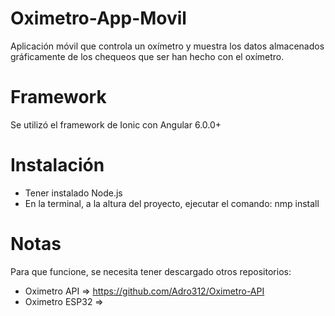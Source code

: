 # Oximetro-App-Movil
Aplicación móvil que controla un oxímetro y muestra los datos almacenados gráficamente de los chequeos que ser han hecho con el oxímetro.

# Framework
Se utilizó el framework de Ionic con Angular 6.0.0+

# Instalación
* Tener instalado Node.js
* En la terminal, a la altura del proyecto, ejecutar el comando: nmp install

# Notas
Para que funcione, se necesita tener descargado otros repositorios:
* Oximetro API => https://github.com/Adro312/Oximetro-API
* Oximetro ESP32 => 
